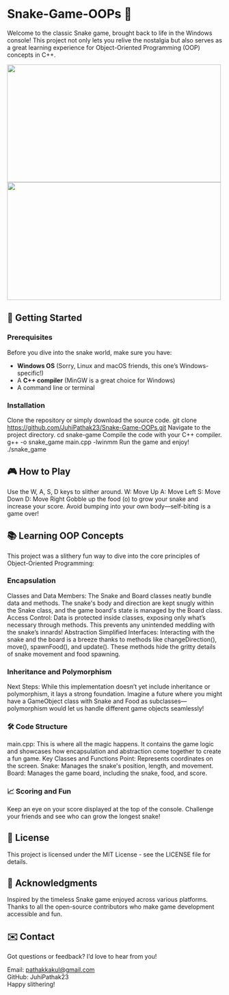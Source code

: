 # Snake-Game-OOPs 🐍
Welcome to the classic Snake game, brought back to life in the Windows console! This project not only lets you relive the nostalgia but also serves as a great learning experience for Object-Oriented Programming (OOP) concepts in C++.

<img src="https://github.com/user-attachments/assets/e88f96f1-0f0c-437b-9c9f-97568ee8e06b" width="500px" height="275px">
<img src="https://github.com/user-attachments/assets/beb4865e-3f17-40e1-bbae-32f1b286c5c8" width="500px" height="275px">

## 🚀 Getting Started

### Prerequisites

Before you dive into the snake world, make sure you have:
- **Windows OS** (Sorry, Linux and macOS friends, this one’s Windows-specific!)
- A **C++ compiler** (MinGW is a great choice for Windows)
- A command line or terminal

### Installation
Clone the repository or simply download the source code.
      git clone https://github.com/JuhiPathak23/Snake-Game-OOPs.git
Navigate to the project directory.
      cd snake-game
Compile the code with your C++ compiler.
      g++ -o snake_game main.cpp -lwinmm
Run the game and enjoy!
      ./snake_game
## 🎮 How to Play
Use the W, A, S, D keys to slither around.
W: Move Up
A: Move Left
S: Move Down
D: Move Right
Gobble up the food (o) to grow your snake and increase your score.
Avoid bumping into your own body—self-biting is a game over!

## 📚 Learning OOP Concepts
This project was a slithery fun way to dive into the core principles of Object-Oriented Programming:

### Encapsulation
Classes and Data Members: The Snake and Board classes neatly bundle data and methods. The snake's body and direction are kept snugly within the Snake class, and the game board's state is managed by the Board class.
Access Control: Data is protected inside classes, exposing only what’s necessary through methods. This prevents any unintended meddling with the snake’s innards!
Abstraction
Simplified Interfaces: Interacting with the snake and the board is a breeze thanks to methods like changeDirection(), move(), spawnFood(), and update(). These methods hide the gritty details of snake movement and food spawning.
### Inheritance and Polymorphism
Next Steps: While this implementation doesn’t yet include inheritance or polymorphism, it lays a strong foundation. Imagine a future where you might have a GameObject class with Snake and Food as subclasses—polymorphism would let us handle different game objects seamlessly!

### 🛠️ Code Structure
main.cpp: This is where all the magic happens. It contains the game logic and showcases how encapsulation and abstraction come together to create a fun game.
Key Classes and Functions
Point: Represents coordinates on the screen.
Snake: Manages the snake's position, length, and movement.
Board: Manages the game board, including the snake, food, and score.

### 📈 Scoring and Fun
Keep an eye on your score displayed at the top of the console.
Challenge your friends and see who can grow the longest snake!

## 📝 License
This project is licensed under the MIT License - see the LICENSE file for details.

## 🙏 Acknowledgments
Inspired by the timeless Snake game enjoyed across various platforms.
Thanks to all the open-source contributors who make game development accessible and fun.
## ✉️ Contact
Got questions or feedback? I’d love to hear from you!

Email: pathakkakul@gmail.com<br>
GitHub: JuhiPathak23<br>
Happy slithering!
